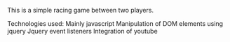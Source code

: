 This is a simple racing game between two players.

Technologies used:
Mainly javascript
Manipulation of DOM elements using jquery
Jquery event listeners
Integration of youtube
